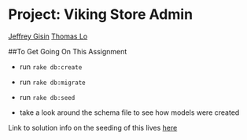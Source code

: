 Project: Viking Store Admin
========================

[Jeffrey Gisin](https://github.com/jgisin/project_viking_store.git)
[Thomas Lo](https://github.com/thomasjinlo/assignment_viking_store)

##To Get Going On This Assignment
- run `rake db:create`
- run `rake db:migrate`
- run `rake db:seed`

- take a look around the schema file to see how models were created

Link to solution info on the seeding of this lives [here](https://gist.github.cozm/betweenparentheses/0b6b325ceaaea76a521d)
